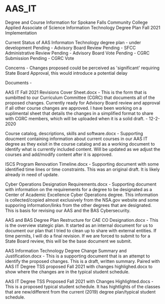 # AAS_IT
Degree and Course Information for Spokane Falls Community College Applied Associate of Science Information Technology Degree Plan Fall 2021 Implementation 

Current Status of AAS Informaton Technology degree plan - under development
Pending - Advisory Board Review
Pending - SFCC Administrative Review
Pending - Advisory Board Vote
Pending - CGRC Submission
Pending - CGRC Vote

Concerns - Changes proposed could be  perceived as 'significant' requiring State Board Approval, this would introduce a potential delay

Documents -

AAS IT Fall 2021 Revisions Cover Sheet.docx - This is the form that is sumbitted to our Curriculum Committee (CGRC) that documents all of the proposed changes.  Currently ready for Advisory Board review and approval if all other course changes are approved.  I have been working on a suplimental sheet that details the changes in a simplified format to share with CGRC members, which will be uploaded when it is a solid draft. - 12-2-2020

Course catalog, descriptions, skills and software.docx - Supporting doucment containing information about current courses in our AAS IT degree as they exisit in the course catalog and as a working document to identify what is currently included content.  Will be updated as we adjust the courses and add/modify content after it is approved.

ISCS Program Renovation Timeline.docx - Supporting document with some identified time lines or time constraints.  This was an original draft.  It is likely already in need of update.

Cyber Operations Designation Requirements.docx - Supporting document with information on the requirements for a degree to be designated as a Center of Academic Excellence Cyber Operations degree.  This information is collected/copied almost exclusively from the NSA.gov website and some supporing information/links from the other degrees that are designated.  This is basis for revising our AAS and the BAS Cybersecurity.

AAS and BAS Degree Plan Restructure for CAE CO Designation.docx - This is the overview stategic plan.  It started as an internal document for us to document our plan that I tried to clean up to share with external entities.  If time permits, I will do a final revision.  If we are forced to submit to for a State Board review, this will be the base document we submit.  

AAS Information Technology Degree Change Summary and Justification.docx - This is a supporting document that is an attempt to identify the proposed changes.  This is a draft, written summary. Paired with AAS IT Degree TSS proposed Fall 2021 with changes highlighed.docx to show where the changes are in the typical student schedule.

AAS IT Degree TSS Proposed Fall 2021 with Changes Highlighted.docs - This is a proposed typical student schedule.  It has hightlights of the classes that are new/different from the current (2019) degree plan/typical student schedule.

